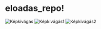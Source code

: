 # eloadas_repo!

![Képkivágás](https://github.com/user-attachments/assets/e0e58994-1c17-499d-a69a-e81f855f495c)
![Képkivágás1](https://github.com/user-attachments/assets/6f1bfc84-725f-434e-b0e6-4e91d2ed180f)
![Képkivágás2](https://github.com/user-attachments/assets/8757bcb5-dc9a-4519-953d-606b4da15364)
